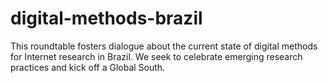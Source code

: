 # digital-methods-brazil
This roundtable fosters dialogue about the current state of digital methods for Internet research in Brazil. We seek to celebrate emerging research practices and kick off a Global South.
